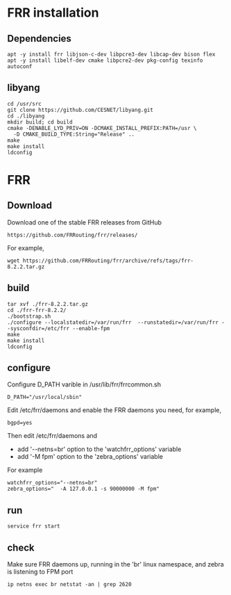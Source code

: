 # FRR installation

## Dependencies

	apt -y install frr libjson-c-dev libpcre3-dev libcap-dev bison flex
	apt -y install libelf-dev cmake libpcre2-dev pkg-config texinfo autoconf

## libyang

	cd /usr/src
	git clone https://github.com/CESNET/libyang.git
	cd ./libyang
	mkdir build; cd build
	cmake -DENABLE_LYD_PRIV=ON -DCMAKE_INSTALL_PREFIX:PATH=/usr \
	  -D CMAKE_BUILD_TYPE:String="Release" ..
	make
	make install
	ldconfig

# FRR 

## Download

Download one of the stable FRR releases from GitHub

	https://github.com/FRRouting/frr/releases/

For example,

	wget https://github.com/FRRouting/frr/archive/refs/tags/frr-8.2.2.tar.gz

## build

	tar xvf ./frr-8.2.2.tar.gz
	cd ./frr-frr-8.2.2/
	./bootstrap.sh
	./configure --localstatedir=/var/run/frr  --runstatedir=/var/run/frr --sysconfdir=/etc/frr --enable-fpm
	make
	make install
	ldconfig

## configure

Configure D_PATH varible in /usr/lib/frr/frrcommon.sh 

	D_PATH="/usr/local/sbin"

Edit /etc/frr/daemons and enable the FRR daemons you need, for example,

	bgpd=yes

Then edit /etc/frr/daemons and 

 * add '--netns=br' option to the 'watchfrr_options' variable
 * add '-M fpm' option to the 'zebra_options' variable

For example

	watchfrr_options="--netns=br"
	zebra_options="  -A 127.0.0.1 -s 90000000 -M fpm"
	
## run

	service frr start
	
## check

Make sure FRR daemons up, running in the 'br' linux namespace, and zebra is listening to FPM port

	ip netns exec br netstat -an | grep 2620

